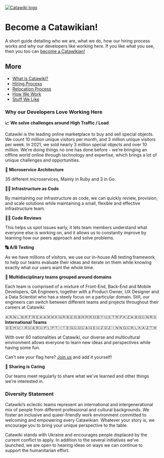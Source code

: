 [![Catawiki logo](catawiki.png)](https://www.catawiki.com)

# Become a Catawikian!

A short guide detailing who we are, what we do, how our hiring process works and why our developers like working here. If you like what you see, then you too can [become a Catawikian!](https://www.catawiki.com/jobs/)

## More

- [What is Catawiki?](What%20is%20Catawiki.md)
- [Hiring Process](Hiring%20Process.md)
- [Relocation Process](Relocation%20Process.md)
- [How We Work](How%20We%20Work.md)
- [Stuff We Like](Stuff%20We%20Like.md)

### Why our Developers Love Working Here

**📈 We solve challenges around High Traffic / Load**

Catawiki is the leading online marketplace to buy and sell special objects. We count 10 million unique visitors per month, and 3 million unique visitors per week. In 2021, we sold nearly 3 million special objects and over 10 million. We’re doing things no one has done before - we’re bringing an offline world online through technology and expertise, which brings a lot of unique challenges and opportunities. 

**💎 Microservice Architecture**

35 different microservices, Mainly in Ruby and 3 in Go.

**👩‍💻 Infrastructure as Code**

By maintaining our infrastructure as code, we can quickly review, provision, and scale solutions while maintaining a small, flexible and effective infrastructure team.

**👨‍🎓 Code Reviews**

This helps us spot issues early, it lets team members understand what everyone else is working on, and it allows us to constantly improve by learning how our peers approach and solve problems.

**🔠 A/B Testing**

As we have millions of visitors, we use our in-house AB testing framework to help our teams evaluate their ideas and iterate on them while knowing exactly what our users want the whole time.

**👥 Multidisciplinary teams grouped around domains**

Each team is comprised of a mixture of Front-End, Back-End and Mobile Developers, QA Engineers, together with a Product Owner, UX Designer and a Data Scientist who has a steely focus on a particular domain. Still, our engineers can switch between different teams and projects throughout their careers at Catawiki.

🇦🇷🇳🇱🇧🇷🇫🇷🇪🇦🇦🇲🇲🇰🇬🇷🇧🇪🇬🇧🇭🇷🇷🇴🇧🇾🇺🇸🇹🇷🇵🇰🇿🇦🇧🇬🇨🇳🇷🇸  
**International Teams**  
🇩🇪🇭🇺🇮🇷🇺🇦🇷🇺🇵🇱🇵🇹🇮🇹🇪🇬🇨🇴🇨🇦🇬🇪🇺🇿🇩🇿🇮🇳🇳🇬🇨🇷🇱🇰🇦🇿🇹🇼

With over 60 nationalities at Catawiki, our diverse and multicultural environment allows everyone to learn new ideas and perspectives while having some fun.

Can't see your flag here? [Join us](https://www.catawiki.com/jobs) and add it yourself!

**🤗 Sharing is Caring**

Our teams meet regularly to share what we've learned and other things we're interested in. 

### Diversity Statement

Catawiki’s eclectic teams represent an international and intergenerational mix of people from different professional and cultural backgrounds. We foster an inclusive and queer-friendly work environment committed to welcoming and empowering every Catawikian. Whatever your story is, we encourage you to bring your unique perspective to the table.

Catawiki stands with Ukraine and encourages people displaced by the current conflict to apply. In addition to the several initiatives we’ve launched, we are open to hearing ideas on ways we can continue to support the humanitarian effort.

